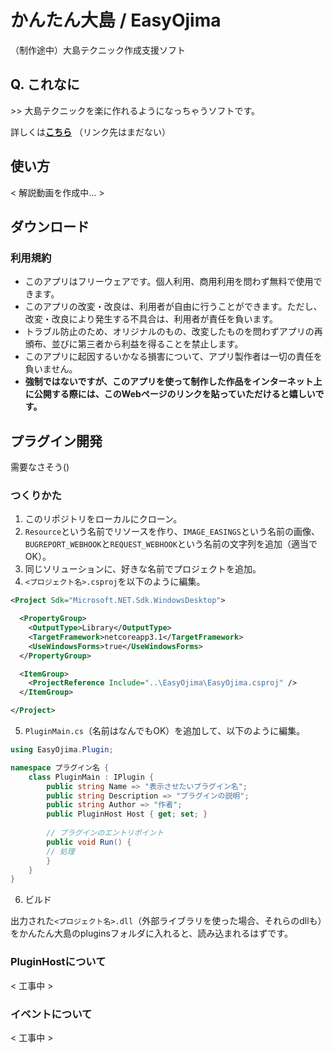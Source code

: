 # かんたん大島 / EasyOjima
（制作途中）大島テクニック作成支援ソフト

## Q. これなに
\>\> 大島テクニックを楽に作れるようになっちゃうソフトです。

詳しくは[**こちら**](https://www.kankantari.net/EasyOjima) （リンク先はまだない）

## 使い方
< 解説動画を作成中… >

## ダウンロード

### 利用規約
* このアプリはフリーウェアです。個人利用、商用利用を問わず無料で使用できます。
* このアプリの改変・改良は、利用者が自由に行うことができます。ただし、改変・改良により発生する不具合は、利用者が責任を負います。
* トラブル防止のため、オリジナルのもの、改変したものを問わずアプリの再頒布、並びに第三者から利益を得ることを禁止します。
* このアプリに起因するいかなる損害について、アプリ製作者は一切の責任を負いません。
* <strong>強制ではないですが、このアプリを使って制作した作品をインターネット上に公開する際には、このWebページのリンクを貼っていただけると嬉しいです。</strong>

## プラグイン開発
需要なさそう()
<!--
<strong>このリポジトリのファイルだけで作ることは可能ですが、準備が面倒な方は`@Nodoka_Oto_Mad`(twiter)または`Nodoka#7342`(Discord)までDMください。テンプレートを押し付けます。</strong>
-->

### つくりかた
1. このリポジトリをローカルにクローン。
2. `Resource`という名前でリソースを作り、`IMAGE_EASINGS`という名前の画像、`BUGREPORT_WEBHOOK`と`REQUEST_WEBHOOK`という名前の文字列を追加（適当でOK）。
3. 同じソリューションに、好きな名前でプロジェクトを追加。
4. `<プロジェクト名>.csproj`を以下のように編集。
```xml
<Project Sdk="Microsoft.NET.Sdk.WindowsDesktop">

  <PropertyGroup>
    <OutputType>Library</OutputType>
    <TargetFramework>netcoreapp3.1</TargetFramework>
    <UseWindowsForms>true</UseWindowsForms>
  </PropertyGroup>

  <ItemGroup>
    <ProjectReference Include="..\EasyOjima\EasyOjima.csproj" />
  </ItemGroup>

</Project>
```
5. `PluginMain.cs`（名前はなんでもOK）を追加して、以下のように編集。
```csharp
using EasyOjima.Plugin;

namespace プラグイン名 {
    class PluginMain : IPlugin {
        public string Name => "表示させたいプラグイン名";
        public string Description => "プラグインの説明";
        public string Author => "作者";
        public PluginHost Host { get; set; }
    
        // プラグインのエントリポイント
        public void Run() {
        // 処理
        }
    }
}
```
6. ビルド

出力された`<プロジェクト名>.dll`（外部ライブラリを使った場合、それらのdllも）をかんたん大島のpluginsフォルダに入れると、読み込まれるはずです。

### PluginHostについて
< 工事中 >
### イベントについて
< 工事中 >
